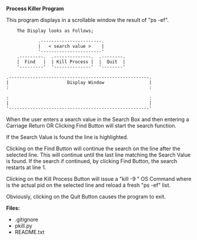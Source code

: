 **Process Killer Program**

This program displays in a scrollable window the result of "ps -ef".

        The Display looks as Follows;

```                   Search Box
            .-----------------------.
            |   < search value >    |
            '-----------------------'  
    .---------.  .--------------.  .--------.
    |  Find   |  | Kill Process |  |  Quit  |
    '---------'  '--------------'  '--------'

.-----------------------------------------------------.
|                      Display Window                 |
:                                                     :

:                                                     :
|                                                     |
'-----------------------------------------------------'
```

When the user enters a search value in the Search Box and
then entering a Carriage Return OR Clicking Find Button 
will start the search function.

If the Search Value is found the line is highlighted.

Clicking on the Find Button will continue the search on the
line after the selected line. This will continue until
the last line matching the Search Value is found. If the search
if continued, by clicking Find Button, the search restarts at line 1.

Clicking on the Kill Process Button will issue a "kill -9 <pid>" 
OS Command where <pid> is the actual pid on the selected line 
and reload a fresh "ps -ef" list.

Obviously, clicking on the Quit Button causes the program to exit.

**Files:**
  * .gitignore
  * pkill.py
  * README.txt
